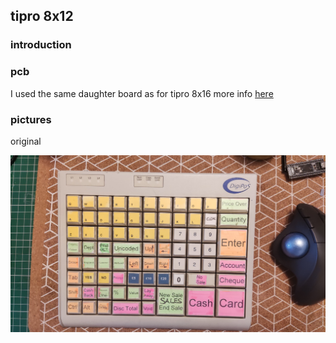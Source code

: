 ## tipro 8x12

### introduction

### pcb

I used the same daughter board as for tipro 8x16 more info [here](https://mlego.elena.space/tipro8x16/)

### pictures

original

  ![tipro 96 8x12](pics/tipro/m8x12-orig.jpg)
